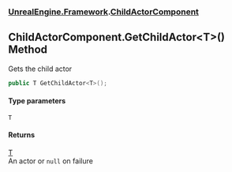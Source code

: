 ### [UnrealEngine.Framework](./UnrealEngine-Framework.md 'UnrealEngine.Framework').[ChildActorComponent](./ChildActorComponent.md 'UnrealEngine.Framework.ChildActorComponent')
## ChildActorComponent.GetChildActor&lt;T&gt;() Method
Gets the child actor  
```csharp
public T GetChildActor<T>();
```
#### Type parameters
<a name='UnrealEngine-Framework-ChildActorComponent-GetChildActor-T-()-T'></a>
`T`  
  
#### Returns
[T](#UnrealEngine-Framework-ChildActorComponent-GetChildActor-T-()-T 'UnrealEngine.Framework.ChildActorComponent.GetChildActor&lt;T&gt;().T')  
An actor or `null` on failure  

